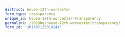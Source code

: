 ```yaml
---
district: house-12th-worcester
form_type: transparency
unique_id: house-12th-worcester-transparency
permalink: /2020bq/house-12th-worcester/transparency/
form_id: '201707123019141'
---
```

